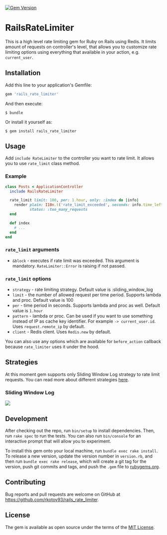 [![Gem Version](https://badge.fury.io/rb/rails_rate_limiter.svg)](https://badge.fury.io/rb/rails_rate_limiter)

# RailsRateLimiter

This is a high level rate limiting gem for Ruby on Rails using Redis. It limits amount of requests on controller's level, that allows you to customize rate limiting options using everything that available in your action, e.g. `current_user`.

## Installation

Add this line to your application's Gemfile:

```ruby
gem 'rails_rate_limiter'
```

And then execute:

    $ bundle

Or install it yourself as:

    $ gem install rails_rate_limiter

## Usage

Add `include RateLimiter` to the controller you want to rate limit. It allows you to use `rate_limit` class method.

### Example

```ruby
class Posts < ApplicationController
  include RailsRateLimiter

  rate_limit limit: 100, per: 1.hour, only: :index do |info|
    render plain: I18n.t('rate_limit_exceeded', seconds: info.time_left),
           status: :too_many_requests
  end

  def index
    # ...
  end
end
```

### `rate_limit` arguments
* `&block` - executes if rate limit was exceeded. This argument is mandatory. `RateLimiter::Error` is raising if not passed.

### `rate_limit` options
* `strategy` - rate limiting strategy. Default value is :sliding_window_log
* `limit` - the number of allowed request per time period. Supports lambda and proc. Default value is 100
* `per` - time period in seconds. Supports lambda and proc as well. Default value is `1.hour`
* `pattern` - lambda or proc. Can be used if you want to use something instead of IP as cache key identifier. For example `-> current_user.id`. Uses `request.remote_ip` by default.
* `client` - Redis client. Uses `Redis.new` by default.

You can also use any options which are available for `before_action` callback because `rate_limiter` uses it under the hood.

## Strategies

At this moment gem supports only Sliding Window Log strategy to rate limit requests. You can read more about different strategies [here](https://blog.figma.com/an-alternative-approach-to-rate-limiting-f8a06cf7c94c).

### Sliding Window Log

![](https://cdn-images-1.medium.com/max/1600/1*u_xRdZnWUlQFf0wrp0acrw.png)

## Development

After checking out the repo, run `bin/setup` to install dependencies. Then, run `rake spec` to run the tests. You can also run `bin/console` for an interactive prompt that will allow you to experiment.

To install this gem onto your local machine, run `bundle exec rake install`. To release a new version, update the version number in `version.rb`, and then run `bundle exec rake release`, which will create a git tag for the version, push git commits and tags, and push the `.gem` file to [rubygems.org](https://rubygems.org).

## Contributing

Bug reports and pull requests are welcome on GitHub at https://github.com/rkotov93/rails_rate_limiter.

## License

The gem is available as open source under the terms of the [MIT License](https://opensource.org/licenses/MIT).
